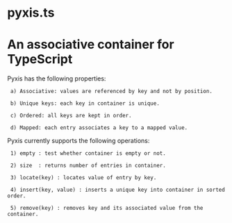 # pyxis.ts
# An associative container for TypeScript
Pyxis has the following properties:

     a) Associative: values are referenced by key and not by position.
     
     b) Unique keys: each key in container is unique.
     
     c) Ordered: all keys are kept in order.
     
     d) Mapped: each entry associates a key to a mapped value.
     
Pyxis currently supports the following operations:

     1) empty : test whether container is empty or not.
     
     2) size  : returns number of entries in container.
     
     3) locate(key) : locates value of entry by key. 
     
     4) insert(key, value) : inserts a unique key into container in sorted order.
     
     5) remove(key) : removes key and its associated value from the container.
     
 

